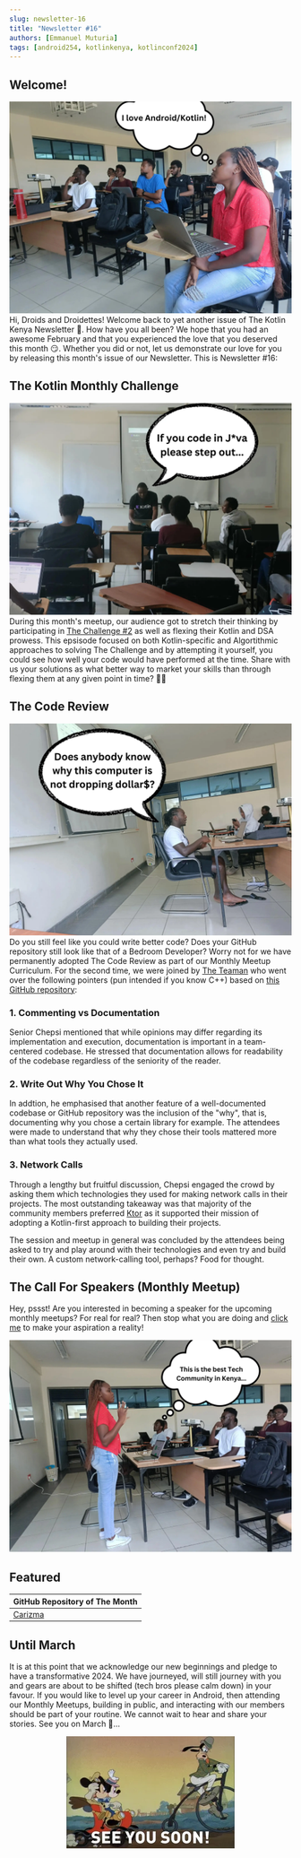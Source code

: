 ```yaml
---
slug: newsletter-16
title: "Newsletter #16"
authors: [Emmanuel Muturia]
tags: [android254, kotlinkenya, kotlinconf2024]
---
```


## Welcome!
![Alt text](../assets/The%20Android254%20&%20Kotlin%20Kenya%20Community.webp)
Hi, Droids and Droidettes! Welcome back to yet another issue of The Kotlin Kenya Newsletter 📃. How have you all been? We hope that you had an awesome February and that you experienced the love that you deserved this month 😏. Whether you did or not, let us demonstrate our love for you by releasing this month's issue of our Newsletter. This is Newsletter #16:

## The Kotlin Monthly Challenge
![Alt text](../assets/The%20Kotlin%20Monthly%20Challenge.webp)
During this month's meetup, our audience got to stretch their thinking by participating in [The Challenge #2](https://kotlinbits.vercel.app/quiz/2024/February) as well as flexing their Kotlin and DSA prowess. This epsisode focused on both Kotlin-specific and Algortithmic approaches to solving The Challenge and by attempting it yourself, you could see how well your code would have performed at the time. Share with us your solutions as what better way to market your skills than through flexing them at any given point in time? 🤷‍♂️

## The Code Review
![Alt text](../assets/The%20Code%20Review.webp)
Do you still feel like you could write better code? Does your GitHub repository still look like that of a Bedroom Developer? Worry not for we have permanently adopted The Code Review as part of our Monthly Meetup Curriculum. For the second time, we were joined by [The Teaman](https://twitter.com/chepsi_) who went over the following pointers (pun intended if you know C++) based on [this GitHub repository](https://github.com/lynnemunini/book-shelf):

### 1. Commenting vs Documentation
Senior Chepsi mentioned that while opinions may differ regarding its implementation and execution, documentation is important in a team-centered codebase. He stressed that documentation allows for readability of the codebase regardless of the seniority of the reader.

### 2. Write Out Why You Chose It
In addtion, he emphasised that another feature of a well-documented codebase or GitHub repository was the inclusion of the "why", that is, documenting why you chose a certain library for example. The attendees were made to understand that why they chose their tools mattered more than what tools they actually used.

### 3. Network Calls
Through a lengthy but fruitful discussion, Chepsi engaged the crowd by asking them which technologies they used for making network calls in their projects. The most outstanding takeaway was that majority of the community members preferred [Ktor](https://ktor.io/) as it supported their mission of adopting a Kotlin-first approach to building their projects.

The session and meetup in general was concluded by the attendees being asked to try and play around with their technologies and even try and build their own. A custom network-calling tool, perhaps? Food for thought.

## The Call For Speakers (Monthly Meetup)
Hey, pssst! Are you interested in becoming a speaker for the upcoming monthly meetups? For real for real? Then stop what you are doing and [click me](https://docs.google.com/forms/d/e/1FAIpQLSeGg2TFD2mBeH8AAKpWSBgYgBLLNNrZTo1BmNB5JGPHY7OTew/viewform) to make your aspiration a reality!


![Alt text](../assets/Hey.webp)

## Featured
|GitHub Repository of The Month|
|:------|
|[Carizma](https://github.com/emmanuelmuturia/Carizma)|

## Until March
It is at this point that we acknowledge our new beginnings and pledge to have a transformative 2024. We have journeyed, will still journey with you and gears are about to be shifted (tech bros please calm down) in your favour. If you would like to level up your career in Android, then attending our Monthly Meetups, building in public, and interacting with our members should be part of your routine. We cannot wait to hear and share your stories. See you on March 👋...

<center>

![Alt text](../assets/See%20You%20Soon.webp)

</center>